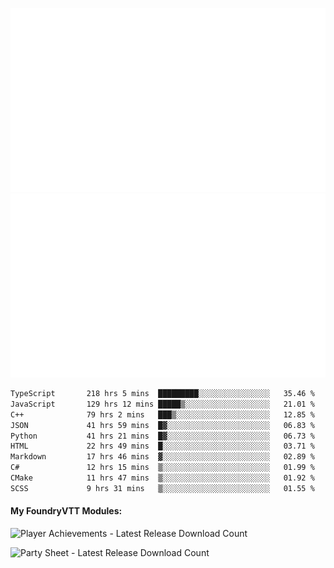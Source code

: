 
![](https://raw.githubusercontent.com/eddiedover/ghstats/master/generated/overview.svg)
![](https://raw.githubusercontent.com/eddiedover/ghstats/master/generated/languages.svg)

<!--START_SECTION:waka-->

```txt
TypeScript       218 hrs 5 mins  █████████░░░░░░░░░░░░░░░░   35.46 %
JavaScript       129 hrs 12 mins █████▒░░░░░░░░░░░░░░░░░░░   21.01 %
C++              79 hrs 2 mins   ███▒░░░░░░░░░░░░░░░░░░░░░   12.85 %
JSON             41 hrs 59 mins  █▓░░░░░░░░░░░░░░░░░░░░░░░   06.83 %
Python           41 hrs 21 mins  █▓░░░░░░░░░░░░░░░░░░░░░░░   06.73 %
HTML             22 hrs 49 mins  █░░░░░░░░░░░░░░░░░░░░░░░░   03.71 %
Markdown         17 hrs 46 mins  ▓░░░░░░░░░░░░░░░░░░░░░░░░   02.89 %
C#               12 hrs 15 mins  ▒░░░░░░░░░░░░░░░░░░░░░░░░   01.99 %
CMake            11 hrs 47 mins  ▒░░░░░░░░░░░░░░░░░░░░░░░░   01.92 %
SCSS             9 hrs 31 mins   ▒░░░░░░░░░░░░░░░░░░░░░░░░   01.55 %
```

<!--END_SECTION:waka-->

#### My FoundryVTT Modules:

  ![Player Achievements - Latest Release Download Count](https://img.shields.io/badge/dynamic/json?label=Player%20Achievements%20-%20Downloads@latest&query=assets%5B1%5D.download_count&url=https%3A%2F%2Fapi.github.com%2Frepos%2FEddieDover%2Ffvtt-player-achievements%2Freleases%2Flatest)

  ![Party Sheet - Latest Release Download Count](https://img.shields.io/badge/dynamic/json?label=Party%20Sheet%20-%20Downloads@latest&query=assets%5B1%5D.download_count&url=https%3A%2F%2Fapi.github.com%2Frepos%2FEddieDover%2Ffvtt-party-sheet%2Freleases%2Flatest)

<a rel="me" href="https://techhub.social/@EddieDover"></a>
